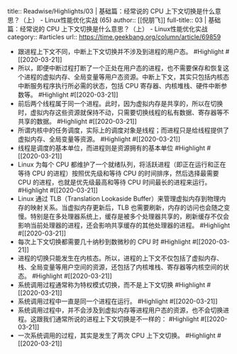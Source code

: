 title:: Readwise/Highlights/03 | 基础篇：经常说的 CPU 上下文切换是什么意思？（上） - Linux性能优化实战 (65)
author:: [[倪朋飞]]
full-title:: 03 | 基础篇：经常说的 CPU 上下文切换是什么意思？（上） - Linux性能优化实战
category:: #articles
url:: https://time.geekbang.org/column/article/69859

- 跟进程上下文不同，中断上下文切换并不涉及到进程的用户态。 #Highlight #[[2020-03-21]]
- 所以，即便中断过程打断了一个正处在用户态的进程，也不需要保存和恢复这个进程的虚拟内存、全局变量等用户态资源。中断上下文，其实只包括内核态中断服务程序执行所必需的状态，包括 CPU 寄存器、内核堆栈、硬件中断参数等。 #Highlight #[[2020-03-21]]
- 前后两个线程属于同一个进程。此时，因为虚拟内存是共享的，所以在切换时，虚拟内存这些资源就保持不动，只需要切换线程的私有数据、寄存器等不共享的数据。 #Highlight #[[2020-03-21]]
- 所谓内核中的任务调度，实际上的调度对象是线程；而进程只是给线程提供了虚拟内存、全局变量等资源。 #Highlight #[[2020-03-21]]
- 线程是调度的基本单位，而进程则是资源拥有的基本单位 #Highlight #[[2020-03-21]]
- Linux 为每个 CPU 都维护了一个就绪队列，将活跃进程（即正在运行和正在等待 CPU 的进程）按照优先级和等待 CPU 的时间排序，然后选择最需要 CPU 的进程，也就是优先级最高和等待 CPU 时间最长的进程来运行。 #Highlight #[[2020-03-21]]
- Linux 通过 TLB（Translation Lookaside Buffer）来管理虚拟内存到物理内存的映射关系。当虚拟内存更新后，TLB 也需要刷新，内存的访问也会随之变慢。特别是在多处理器系统上，缓存是被多个处理器共享的，刷新缓存不仅会影响当前处理器的进程，还会影响共享缓存的其他处理器的进程。 #Highlight #[[2020-03-21]]
- 每次上下文切换都需要几十纳秒到数微秒的 CPU 时 #Highlight #[[2020-03-21]]
- 进程的切换只能发生在内核态。所以，进程的上下文不仅包括了虚拟内存、栈、全局变量等用户空间的资源，还包括了内核堆栈、寄存器等内核空间的状态。 #Highlight #[[2020-03-21]]
- 系统调用过程通常称为特权模式切换，而不是上下文切换 #Highlight #[[2020-03-21]]
- 系统调用过程中一直是同一个进程在运行。 #Highlight #[[2020-03-21]]
- 系统调用过程中，并不会涉及到虚拟内存等进程用户态的资源，也不会切换进程。这跟我们通常所说的进程上下文切换是不一样的： #Highlight #[[2020-03-21]]
- 一次系统调用的过程，其实是发生了两次 CPU 上下文切换。 #Highlight #[[2020-03-21]]